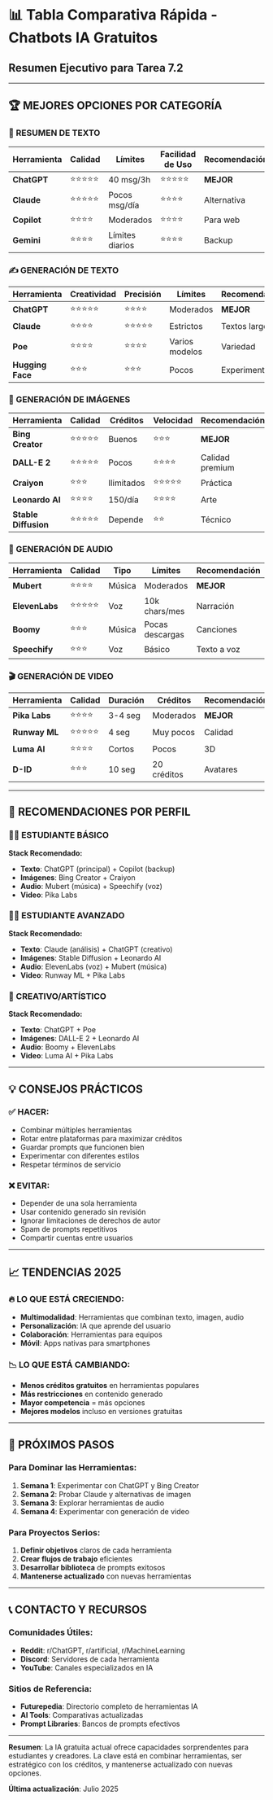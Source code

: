 # 📊 Tabla Comparativa Rápida - Chatbots IA Gratuitos

## Resumen Ejecutivo para Tarea 7.2

---

## 🏆 MEJORES OPCIONES POR CATEGORÍA

### 📝 RESUMEN DE TEXTO
| Herramienta | Calidad | Límites | Facilidad de Uso | Recomendación |
|-------------|---------|---------|------------------|---------------|
| **ChatGPT** | ⭐⭐⭐⭐⭐ | 40 msg/3h | ⭐⭐⭐⭐⭐ | **MEJOR** |
| **Claude** | ⭐⭐⭐⭐⭐ | Pocos msg/día | ⭐⭐⭐⭐ | Alternativa |
| **Copilot** | ⭐⭐⭐⭐ | Moderados | ⭐⭐⭐⭐ | Para web |
| **Gemini** | ⭐⭐⭐⭐ | Límites diarios | ⭐⭐⭐⭐ | Backup |

### ✍️ GENERACIÓN DE TEXTO
| Herramienta | Creatividad | Precisión | Límites | Recomendación |
|-------------|-------------|-----------|---------|---------------|
| **ChatGPT** | ⭐⭐⭐⭐⭐ | ⭐⭐⭐⭐ | Moderados | **MEJOR** |
| **Claude** | ⭐⭐⭐⭐ | ⭐⭐⭐⭐⭐ | Estrictos | Textos largos |
| **Poe** | ⭐⭐⭐⭐ | ⭐⭐⭐⭐ | Varios modelos | Variedad |
| **Hugging Face** | ⭐⭐⭐ | ⭐⭐⭐ | Pocos | Experimental |

### 🎨 GENERACIÓN DE IMÁGENES
| Herramienta | Calidad | Créditos | Velocidad | Recomendación |
|-------------|---------|----------|-----------|---------------|
| **Bing Creator** | ⭐⭐⭐⭐⭐ | Buenos | ⭐⭐⭐ | **MEJOR** |
| **DALL-E 2** | ⭐⭐⭐⭐⭐ | Pocos | ⭐⭐⭐⭐ | Calidad premium |
| **Craiyon** | ⭐⭐⭐ | Ilimitados | ⭐⭐⭐⭐⭐ | Práctica |
| **Leonardo AI** | ⭐⭐⭐⭐ | 150/día | ⭐⭐⭐⭐ | Arte |
| **Stable Diffusion** | ⭐⭐⭐⭐⭐ | Depende | ⭐⭐ | Técnico |

### 🎵 GENERACIÓN DE AUDIO
| Herramienta | Calidad | Tipo | Límites | Recomendación |
|-------------|---------|------|---------|---------------|
| **Mubert** | ⭐⭐⭐⭐ | Música | Moderados | **MEJOR** |
| **ElevenLabs** | ⭐⭐⭐⭐⭐ | Voz | 10k chars/mes | Narración |
| **Boomy** | ⭐⭐⭐ | Música | Pocas descargas | Canciones |
| **Speechify** | ⭐⭐⭐ | Voz | Básico | Texto a voz |

### 🎬 GENERACIÓN DE VIDEO
| Herramienta | Calidad | Duración | Créditos | Recomendación |
|-------------|---------|----------|----------|---------------|
| **Pika Labs** | ⭐⭐⭐⭐ | 3-4 seg | Moderados | **MEJOR** |
| **Runway ML** | ⭐⭐⭐⭐⭐ | 4 seg | Muy pocos | Calidad |
| **Luma AI** | ⭐⭐⭐⭐ | Cortos | Pocos | 3D |
| **D-ID** | ⭐⭐⭐ | 10 seg | 20 créditos | Avatares |

---

## 🎯 RECOMENDACIONES POR PERFIL

### 👨‍🎓 ESTUDIANTE BÁSICO
**Stack Recomendado:**
- **Texto**: ChatGPT (principal) + Copilot (backup)
- **Imágenes**: Bing Creator + Craiyon
- **Audio**: Mubert (música) + Speechify (voz)
- **Video**: Pika Labs

### 👩‍💻 ESTUDIANTE AVANZADO
**Stack Recomendado:**
- **Texto**: Claude (análisis) + ChatGPT (creativo)
- **Imágenes**: Stable Diffusion + Leonardo AI
- **Audio**: ElevenLabs (voz) + Mubert (música)
- **Video**: Runway ML + Pika Labs

### 🎨 CREATIVO/ARTÍSTICO
**Stack Recomendado:**
- **Texto**: ChatGPT + Poe
- **Imágenes**: DALL-E 2 + Leonardo AI
- **Audio**: Boomy + ElevenLabs
- **Video**: Luma AI + Pika Labs

---

## 💡 CONSEJOS PRÁCTICOS

### ✅ HACER:
- Combinar múltiples herramientas
- Rotar entre plataformas para maximizar créditos
- Guardar prompts que funcionen bien
- Experimentar con diferentes estilos
- Respetar términos de servicio

### ❌ EVITAR:
- Depender de una sola herramienta
- Usar contenido generado sin revisión
- Ignorar limitaciones de derechos de autor
- Spam de prompts repetitivos
- Compartir cuentas entre usuarios

---

## 📈 TENDENCIAS 2025

### 🔥 LO QUE ESTÁ CRECIENDO:
- **Multimodalidad**: Herramientas que combinan texto, imagen, audio
- **Personalización**: IA que aprende del usuario
- **Colaboración**: Herramientas para equipos
- **Móvil**: Apps nativas para smartphones

### 📉 LO QUE ESTÁ CAMBIANDO:
- **Menos créditos gratuitos** en herramientas populares
- **Más restricciones** en contenido generado
- **Mayor competencia** = más opciones
- **Mejores modelos** incluso en versiones gratuitas

---

## 🚀 PRÓXIMOS PASOS

### Para Dominar las Herramientas:
1. **Semana 1**: Experimentar con ChatGPT y Bing Creator
2. **Semana 2**: Probar Claude y alternativas de imagen
3. **Semana 3**: Explorar herramientas de audio
4. **Semana 4**: Experimentar con generación de video

### Para Proyectos Serios:
1. **Definir objetivos** claros de cada herramienta
2. **Crear flujos de trabajo** eficientes
3. **Desarrollar biblioteca** de prompts exitosos
4. **Mantenerse actualizado** con nuevas herramientas

---

## 📞 CONTACTO Y RECURSOS

### Comunidades Útiles:
- **Reddit**: r/ChatGPT, r/artificial, r/MachineLearning
- **Discord**: Servidores de cada herramienta
- **YouTube**: Canales especializados en IA

### Sitios de Referencia:
- **Futurepedia**: Directorio completo de herramientas IA
- **AI Tools**: Comparativas actualizadas
- **Prompt Libraries**: Bancos de prompts efectivos

---

**Resumen**: La IA gratuita actual ofrece capacidades sorprendentes para estudiantes y creadores. La clave está en combinar herramientas, ser estratégico con los créditos, y mantenerse actualizado con nuevas opciones.

**Última actualización**: Julio 2025
